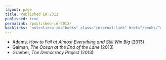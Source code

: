 ```yaml
---
layout: page
title: Published in 2013
published: true
permalink: /published-in-2013/
backlinks: '<ul><li><a id="books" class="internal-link" href="/books/">Books</a></li></ul>'
---
```


* Adams, _How to Fail at Almost Everything and Still Win Big_ (2013) 
* Gaiman, _The Ocean at the End of the Lane_ (2013) 
* Graeber, _The Democracy Project_ (2013) 

